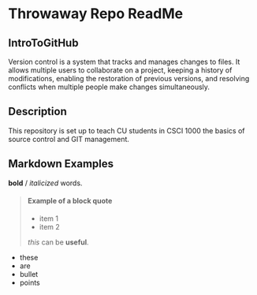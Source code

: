 # Throwaway Repo ReadMe

## IntroToGitHub

Version control is a system that tracks and manages changes to files. It allows multiple users to collaborate on a project, keeping a history of modifications, enabling the restoration of previous versions, and       resolving conflicts when multiple people make changes simultaneously.

## Description

This repository is set up to teach CU students in CSCI 1000 the basics of source control and GIT management.

## Markdown Examples

**bold** / *italicized* words.

> #### Example of a block quote
>
> - item 1
> - item 2
>
>  *this* can be **useful**.

- these
- are
- bullet
- points
